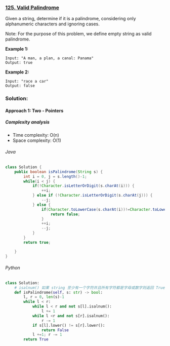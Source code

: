 ### [125. Valid Palindrome](https://leetcode.com/problems/valid-palindrome/)

Given a string, determine if it is a palindrome, considering only alphanumeric characters and ignoring cases.

Note: For the purpose of this problem, we define empty string as valid palindrome.

**Example 1:**
```
Input: "A man, a plan, a canal: Panama"
Output: true
```
**Example 2:**
```
Input: "race a car"
Output: false
```

### Solution:

#### Approach 1: Two - Pointers
##### Complexity analysis
- Time complexity: O(n)
- Space complexity: O(1)

###### Java
```java
class Solution {
    public boolean isPalindrome(String s) {
        int i = 0, j = s.length()-1;
        while(i < j) {
            if(!Character.isLetterOrDigit(s.charAt(i))) {
                ++i;
            } else if (!Character.isLetterOrDigit(s.charAt(j))) {
                --j;
            } else {
                if(Character.toLowerCase(s.charAt(i))!=Character.toLowerCase(s.charAt(j))) {
                    return false;
                }
                ++i;
                --j;
            }
        }
        return true;

    }
}

```

###### Python
```python
class Solution:
    # isalnum() 如果 string 至少有一个字符并且所有字符都是字母或数字则返回 True,否则返回 False
    def isPalindrome(self, s: str) -> bool:
        l, r = 0, len(s)-1
        while l < r:
            while l < r and not s[l].isalnum():
                l += 1
            while l <r and not s[r].isalnum():
                r -= 1
            if s[l].lower() != s[r].lower():
                return False
            l +=1; r -= 1
        return True
```